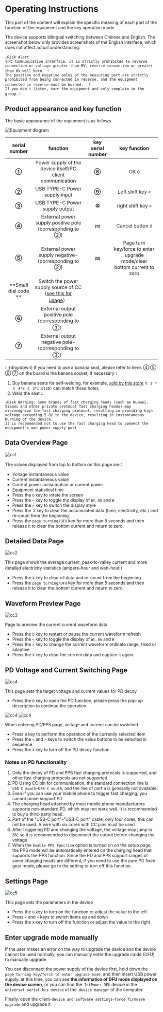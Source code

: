 # Operating Instructions

This part of the content will explain the specific meaning of each part of the function of the equipment and the key operation mode

The device supports bilingual switching between Chinese and English. The screenshot below only provides screenshots of the English interface, which does not affect actual understanding.

```{warning}
⚠Risk Alert  ：
①PC Communication interface, it is strictly prohibited to reverse connection or voltage greater than 6V, reverse connection or greater than 6V will burn  ！
The positive and negative poles of the measuring port are strictly prohibited from being connected in reverse, and the equipment connected in reverse must be burned.  ！
If you don't listen, burn the equipment and only complain in the group.！
```

## Product appearance and key function

The basic appearance of the equipment is as follows

![Equipment diagram](img/font.jpg)

|       serial number | function | key serial number | key function        |
| :--------------: | :-----------------------------------------------------------------------------: | :----------: | :---------------------: |
|   **①**   |                            Power supply of the device itself/PC client communication | **⑧** | OK `O`      |
|   **②**   |                               USB TYPE-C Power supply input | **⑨** | Left shift key `<`      |
|   **③**   |                               USB TYPE-C Power supply output | **⑩** | right shift key `>`      |
|   **④**   |                           External power supply positive pole (corresponding to ②) | **⑾** | Cancel button `X`      |
|   **⑤**   |                           External power supply negative-(corresponding to ②) | **⑿** | Page turn key/force to enter upgrade mode/clear bottom current to zero |
| **Small dial code **| Switch the power supply source of CC ([see this for usage](https://openluat.github.io/luatos-wiki-en/iotpower/cc/parts.html#id3)） |              |                        |
|   **⑥**   |                           External output positive pole (corresponding to ③）                           |              |                        |
|   **⑦**   |                           External output negative pole-(corresponding to ③）                           |              |                        |

:::{dropdown} If you need to use a banana seat, please refer to here.
④ ⑤ ⑥ ⑦ on the board is the banana socket, if necessary：

1. Buy banana seats for self-welding, for example, [sold by this store](https://item.taobao.com/item.htm?id=680807959486) `￠ 2 * ￠ 4*8 ￠ 3*1.6(20)` can match these holes.
2. Weld the seat
   :::

```{warning}
⚠Risk Warning: Some brands of fast charging heads (such as Huawei, Xiaomi and other private protocol fast charging heads) may misrecognize the fast charging protocol, resulting in providing high voltage exceeding 5.8V to the device, resulting in instantaneous burning of the device.
It is recommended not to use the fast charging head to connect the equipment's own power supply port
```

## Data Overview Page

![cc1](img/cc1.png)

The values displayed from top to bottom on this page are：

- Voltage instantaneous value
- Current instantaneous value
- Current power consumption or current power
- Equipment statistical time
- Press the `O` key to rotate the screen
- Press the `<` key to toggle the display of `Wh`, `Ah` and `W`
- Press the `>` key to switch the display style
- Press the` X` key to clear the accumulated data (time, electricity, etc.) and re-count from the beginning.
- Press the `page turning/DFU` key for more than 5 seconds and then release it to clear the bottom current and return to zero.

## Detailed Data Page

![cc2](img/cc2.png)

This page shows the average current, peak-to-valley current and more detailed electricity statistics (ampere-hour and watt-hour.）

- Press the `X` key to clear all data and re-count from the beginning.
- Press the `page turning/DFU` key for more than 5 seconds and then release it to clear the bottom current and return to zero.

## Waveform Preview Page

![cc3](img/cc3new.png)

Page to preview the current current waveform data

- Press the `O` key to restart or pause the current waveform refresh
- Press the `<` key to toggle the display of `Wh`, `Ah` and `W`
- Press the `>` key to change the current waveform ordinate range, fixed or adaptive
- Press the `X` key to clear the current data and capture it again.

## PD Voltage and Current Switching Page

![cc4](img/cc40.png)

This page sets the target voltage and current values for PD decoy

- Press the `O` key to open the PD function, please press the pop-up description to continue the operation

![cc4](img/cc41.png)
![cc4](img/cc42.png)

When entering PD/PPS page, voltage and current can be switched

- Press `O` key to perform the operation of the currently selected item
- Press the `<` and `>` keys to switch the value buttons to be selected in sequence
- Press the `X` key to turn off the PD decoy function

### Notes on PD functionality

1. Only the decoy of PD and PPS fast charging protocols is supported, and other fast charging protocols are not supported.
2. PD Using CC pin for communication, the standard connection line is` USB-C mouth`-`USB-C mouth`, and the line of port a is generally not available.
3. Even if you can use your mobile phone to trigger fast charging, you cannot prove support.PD
4. The charging head attached by most mobile phone manufacturers supports non-standard PD, which may not work well. It is recommended to buy a third-party head.
5. Part of the "USB-C port"-"USB-C port" cable, only four cores, this can not be used. A wire with six cores with CC pins must be used
6. After triggering PD and changing the voltage, the voltage may jump to 5V, so it is recommended to disconnect the output before changing the voltage
7. When the `Enable PPS Function` option is turned on on the setup page, the PPS mode will be automatically entered on the charging head that supports the PPS function. Since the PD and PPS support ranges of some charging heads are different, if you need to use the pure PD fixed gear mode, please go to the setting to turn off this function.

## Settings Page

![cc5](img/cc5.png)

This page sets the parameters in the device

- Press the `O` key to turn on the function or adjust the value to the left
- Press `<` and `>` keys to switch items up and down
- Press the `X` key to turn off the function or adjust the value to the right

## Enter upgrade mode manually

If the user makes an error on the way to upgrade the device and the device cannot be used normally, you can manually enter the upgrade mode (DFU) to manually upgrade

You can disconnect the power supply of the device first, hold down the` page turning key/force to enter upgrade mode`, and then insert USB power supply. at this time, you can see **the information of DFU mode displayed on the device screen**, or you can find the` IotPower DFU` device in the` universal serial bus device` of the` device manager` of the computer.

Finally, open the client-`device and software settings`-`force firmware upgrade` and upgrade it.
